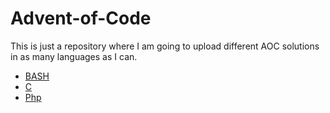# Advent-of-Code

This is just a repository where I am going to upload different AOC solutions in as many languages as I can.

* [BASH](https://github.com/seniorglez/Advent-of-Code/search?l=Shell)
* [C](https://github.com/seniorglez/Advent-of-Code/search?l=C)
* [Php](https://github.com/seniorglez/Advent-of-Code/search?l=php)
